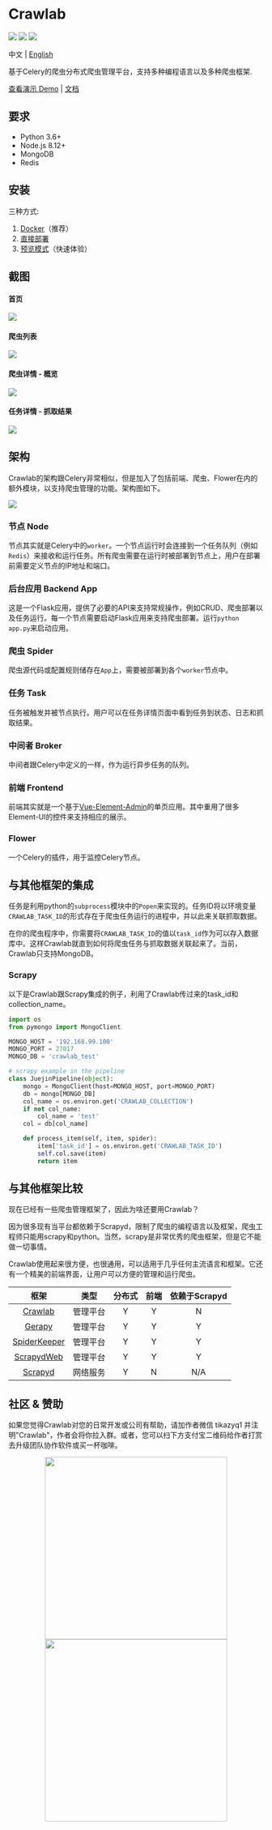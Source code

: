 # Crawlab

![](http://114.67.75.98:8081/buildStatus/icon?job=crawlab%2Fdevelop)
![](https://img.shields.io/badge/版本-v0.2.3-blue.svg)
<a href="https://github.com/tikazyq/crawlab/blob/master/LICENSE" target="_blank">
    <img src="https://img.shields.io/badge/License-BSD-blue.svg">
</a>

中文 | [English](https://github.com/tikazyq/crawlab/blob/master/README.md)

基于Celery的爬虫分布式爬虫管理平台，支持多种编程语言以及多种爬虫框架.

[查看演示 Demo](http://114.67.75.98:8080) | [文档](https://tikazyq.github.io/crawlab)

## 要求
- Python 3.6+
- Node.js 8.12+
- MongoDB
- Redis

## 安装

三种方式:
1. [Docker](https://tikazyq.github.io/crawlab/Installation/Docker.md)（推荐）
2. [直接部署](https://tikazyq.github.io/crawlab/Installation/Direct.md)
3. [预览模式](https://tikazyq.github.io/crawlab/Installation/Direct.md)（快速体验）

## 截图

#### 首页

![](https://user-gold-cdn.xitu.io/2019/3/6/169524d4c7f117f7?imageView2/0/w/1280/h/960/format/webp/ignore-error/1)

#### 爬虫列表

![](https://crawlab.oss-cn-hangzhou.aliyuncs.com/gitbook/spider-list.png)

#### 爬虫详情 - 概览

![](https://user-gold-cdn.xitu.io/2019/3/6/169524e0794d6be1?imageView2/0/w/1280/h/960/format/webp/ignore-error/1)

#### 任务详情 - 抓取结果

![](https://crawlab.oss-cn-hangzhou.aliyuncs.com/gitbook/task-detail-results.png)

## 架构

Crawlab的架构跟Celery非常相似，但是加入了包括前端、爬虫、Flower在内的额外模块，以支持爬虫管理的功能。架构图如下。

![](https://crawlab.oss-cn-hangzhou.aliyuncs.com/gitbook/architecture.png)

### 节点 Node

节点其实就是Celery中的`worker`。一个节点运行时会连接到一个任务队列（例如`Redis`）来接收和运行任务。所有爬虫需要在运行时被部署到节点上，用户在部署前需要定义节点的IP地址和端口。

### 后台应用 Backend App

这是一个Flask应用，提供了必要的API来支持常规操作，例如CRUD、爬虫部署以及任务运行。每一个节点需要启动Flask应用来支持爬虫部署。运行`python app.py`来启动应用。

### 爬虫 Spider

爬虫源代码或配置规则储存在`App`上，需要被部署到各个`worker`节点中。

### 任务 Task

任务被触发并被节点执行。用户可以在任务详情页面中看到任务到状态、日志和抓取结果。

### 中间者 Broker

中间者跟Celery中定义的一样，作为运行异步任务的队列。

### 前端 Frontend

前端其实就是一个基于[Vue-Element-Admin](https://github.com/PanJiaChen/vue-element-admin)的单页应用。其中重用了很多Element-UI的控件来支持相应的展示。

### Flower

一个Celery的插件，用于监控Celery节点。

## 与其他框架的集成

任务是利用python的`subprocess`模块中的`Popen`来实现的。任务ID将以环境变量`CRAWLAB_TASK_ID`的形式存在于爬虫任务运行的进程中，并以此来关联抓取数据。

在你的爬虫程序中，你需要将`CRAWLAB_TASK_ID`的值以`task_id`作为可以存入数据库中。这样Crawlab就直到如何将爬虫任务与抓取数据关联起来了。当前，Crawlab只支持MongoDB。

### Scrapy

以下是Crawlab跟Scrapy集成的例子，利用了Crawlab传过来的task_id和collection_name。

```python
import os
from pymongo import MongoClient

MONGO_HOST = '192.168.99.100'
MONGO_PORT = 27017
MONGO_DB = 'crawlab_test'

# scrapy example in the pipeline
class JuejinPipeline(object):
    mongo = MongoClient(host=MONGO_HOST, port=MONGO_PORT)
    db = mongo[MONGO_DB]
    col_name = os.environ.get('CRAWLAB_COLLECTION')
    if not col_name:
        col_name = 'test'
    col = db[col_name]

    def process_item(self, item, spider):
        item['task_id'] = os.environ.get('CRAWLAB_TASK_ID')
        self.col.save(item)
        return item
```

## 与其他框架比较

现在已经有一些爬虫管理框架了，因此为啥还要用Crawlab？

因为很多现有当平台都依赖于Scrapyd，限制了爬虫的编程语言以及框架，爬虫工程师只能用scrapy和python。当然，scrapy是非常优秀的爬虫框架，但是它不能做一切事情。

Crawlab使用起来很方便，也很通用，可以适用于几乎任何主流语言和框架。它还有一个精美的前端界面，让用户可以方便的管理和运行爬虫。

|框架 | 类型 | 分布式 | 前端 | 依赖于Scrapyd |
|:---:|:---:|:---:|:---:|:---:|
| [Crawlab](https://github.com/tikazyq/crawlab) | 管理平台 | Y | Y | N
| [Gerapy](https://github.com/Gerapy/Gerapy) | 管理平台 | Y | Y | Y
| [SpiderKeeper](https://github.com/DormyMo/SpiderKeeper) | 管理平台 | Y | Y | Y
| [ScrapydWeb](https://github.com/my8100/scrapydweb) | 管理平台 | Y | Y | Y
| [Scrapyd](https://github.com/scrapy/scrapyd) | 网络服务 | Y | N | N/A

## 社区 & 赞助

如果您觉得Crawlab对您的日常开发或公司有帮助，请加作者微信 tikazyq1 并注明"Crawlab"，作者会将你拉入群。或者，您可以扫下方支付宝二维码给作者打赏去升级团队协作软件或买一杯咖啡。

<p align="center">
    <img src="https://crawlab.oss-cn-hangzhou.aliyuncs.com/gitbook/qrcode.png" height="360">
    <img src="https://crawlab.oss-cn-hangzhou.aliyuncs.com/gitbook/payment.jpg" height="360">
</p>
